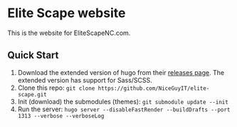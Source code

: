 # Elite Scape website

This is the website for EliteScapeNC.com.

## Quick Start

1. Download the extended version of hugo from their [releases page][1].
   The extended version has support for Sass/SCSS.
2. Clone this repo: `git clone https://github.com/NiceGuyIT/elite-scape.git`
3. Init (download) the submodules (themes): `git submodule update --init`
4. Run the server: `hugo server --disableFastRender --buildDrafts --port 1313 --verbose --verboseLog`

[1]: https://github.com/gohugoio/hugo/releases
